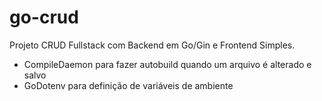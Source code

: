 # go-crud
Projeto CRUD Fullstack com Backend em Go/Gin e Frontend Simples.

- CompileDaemon para fazer autobuild quando um arquivo é alterado e salvo
- GoDotenv para definição de variáveis de ambiente

